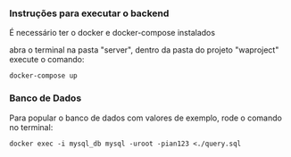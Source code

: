 ### Instruções para executar o backend

É necessário ter o docker e docker-compose instalados

abra o terminal na pasta "server", dentro da pasta do projeto "waproject"
execute o comando:

`docker-compose up`

### Banco de Dados

Para popular o banco de dados com valores de exemplo, rode o comando no terminal:

`docker exec -i mysql_db mysql -uroot -pian123 <./query.sql`

